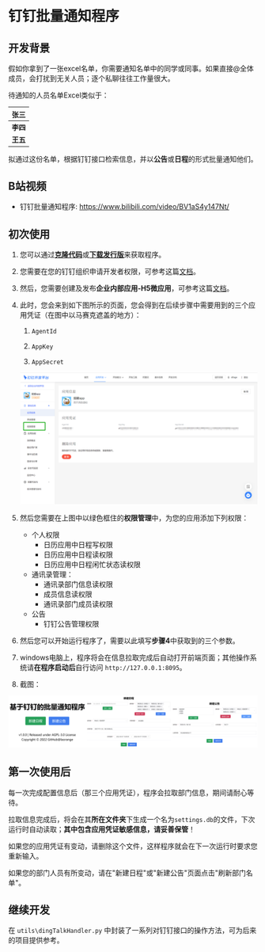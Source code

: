 # 钉钉批量通知程序

## 开发背景

假如你拿到了一张excel名单，你需要通知名单中的同学或同事。如果直接@全体成员，会打扰到无关人员；逐个私聊往往工作量很大。

待通知的人员名单Excel类似于：

| **张三** |
| -------- |
| **李四** |
| **王五** |

拟通过这份名单，根据钉钉接口检索信息，并以**公告**或**日程**的形式批量通知他们。

## B站视频

+ 钉钉批量通知程序: https://www.bilibili.com/video/BV1aS4y147Nt/

## 初次使用

1. 您可以通过[**克隆代码**](https://github.com/laorange/dingtalk_sender/archive/refs/heads/master.zip)或[**下载发行版**](https://github.com/laorange/dingtalk_sender/releases)来获取程序。

2. 您需要在您的钉钉组织申请开发者权限，可参考这篇[文档](https://open.dingtalk.com/document/dashboard/become-a-dingtalk-developer)。

3. 然后，您需要创建及发布**企业内部应用-H5微应用**，可参考这篇[文档](https://open.dingtalk.com/document/org/microapplication-creation-and-release-process)。

4. 此时，您会来到如下图所示的页面，您会得到在后续步骤中需要用到的三个应用凭证（在图中以马赛克遮盖的地方）：

   1. `AgentId`

   1. `AppKey`

   1. `AppSecret`

   ![demo1.png](assets/demo1.png)

5. 然后您需要在上图中以绿色框住的**权限管理**中，为您的应用添加下列权限：

   + 个人权限
     + 日历应用中日程写权限
     + 日历应用中日程读权限
     + 日历应用中日程闲忙状态读权限
   + 通讯录管理：
     + 通讯录部门信息读权限
     + 成员信息读权限
     + 通讯录部门成员读权限
   + 公告
     + 钉钉公告管理权限

6. 然后您可以开始运行程序了，需要以此填写**步骤4**中获取到的三个参数。

7. windows电脑上，程序将会在信息拉取完成后自动打开前端页面；其他操作系统请**在程序启动后**自行访问 `http://127.0.0.1:8095`。

8. 截图：

![demo2.png](assets/demo2.png)



## 第一次使用后

每一次完成配置信息后（那三个应用凭证），程序会拉取部门信息，期间请耐心等待。

拉取信息完成后，将会在其**所在文件夹**下生成一个名为`settings.db`的文件，下次运行时自动读取；**其中包含应用凭证敏感信息，请妥善保管**！

如果您的应用凭证有变动，请删除这个文件，这样程序就会在下一次运行时要求您重新输入。

如果您的部门人员有所变动，请在"新建日程"或"新建公告"页面点击"刷新部门名单"。



## 继续开发

在 `utils\dingTalkHandler.py` 中封装了一系列对钉钉接口的操作方法，可为后来的项目提供参考。

